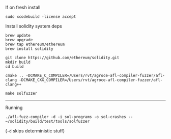 If on fresh install

```
sudo xcodebuild -license accept
```

Install solidity system deps

```
brew update
brew upgrade
brew tap ethereum/ethereum
brew install solidity
```


```
git clone https://github.com/ethereum/solidity.git
mkdir build
cd build
```

```
cmake .. -DCMAKE_C_COMPILER=/Users/rvt/agroce-afl-compiler-fuzzer/afl-clang -DCMAKE_CXX_COMPILER=/Users/rvt/agroce-afl-compiler-fuzzer/afl-clang++
```

```
make solfuzzer
```


---

Running

```
./afl-fuzz-compiler -d -i sol-programs -o sol-crashes -- ~/solidity/build/test/tools/solfuzzer
```

(`-d` skips deterministic stuff)

